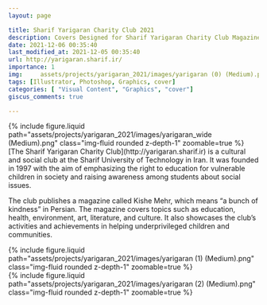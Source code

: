 ```yaml
---
layout: page

title: Sharif Yarigaran Charity Club 2021
description: Covers Designed for Sharif Yarigaran Charity Club Magazine (Kish-e Mehr)
date: 2021-12-06 00:35:40 
last_modified_at: 2021-12-05 00:35:40 
url: http://yarigaran.sharif.ir/
importance: 1
img:     assets/projects/yarigaran_2021/images/yarigaran (0) (Medium).png
tags: [Illustrator, Photoshop, Graphics, cover]
categories: [ "Visual Content", "Graphics", "cover"]
giscus_comments: true

---
```


<div class="row mt-3">
    <div class="col-sm mt-3 mt-md-0">
        {% include figure.liquid path="assets/projects/yarigaran_2021/images/yarigaran_wide (Medium).png" class="img-fluid rounded z-depth-1" zoomable=true %}
    </div>

    

</div>
[The Sharif Yarigaran Charity Club](http://yarigaran.sharif.ir) is a cultural and social club at the Sharif University of Technology in Iran. It was founded in 1997 with the aim of emphasizing the right to education for vulnerable children in society and raising awareness among students about social issues.

The club publishes a magazine called Kishe Mehr, which means “a bunch of kindness” in Persian. The magazine covers topics such as education, health, environment, art, literature, and culture. It also showcases the club’s activities and achievements in helping underprivileged children and communities.

<div class="row mt-3">
    <div class="col-sm mt-3 mt-md-0">
        {% include figure.liquid path="assets/projects/yarigaran_2021/images/yarigaran (1) (Medium).png" class="img-fluid rounded z-depth-1" zoomable=true %}
    </div>
    <div class="col-sm mt-3 mt-md-0">
        {% include figure.liquid path="assets/projects/yarigaran_2021/images/yarigaran (2) (Medium).png" class="img-fluid rounded z-depth-1" zoomable=true %}
    </div> 

    

</div>
